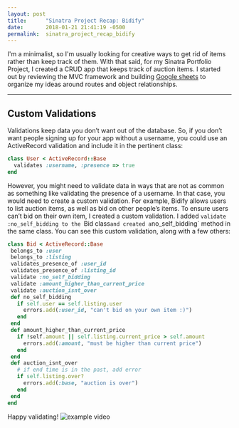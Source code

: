 ```yaml
---
layout: post
title:      "Sinatra Project Recap: Bidify"
date:       2018-01-21 21:41:19 -0500
permalink:  sinatra_project_recap_bidify
---
```


I'm a minimalist, so I'm usually looking for creative ways to get rid of items rather than keep track of them. With that said, for my Sinatra Portfolio Project, I created a CRUD app that keeps track of auction items. I started out by reviewing the MVC framework and building [Google sheets](https://docs.google.com/spreadsheets/d/10BFNl0vXOAINvCTHzDdtOTy6o6FXCwNfQv0l7L_e3KU/edit?usp=sharing) to organize my ideas around routes and object relationships. 

----
## Custom Validations
Validations keep data you don’t want out of the database. So, if you don’t want people signing up for your app without a username, you could use an ActiveRecord validation and include it in the pertinent class: 
```ruby
class User < ActiveRecord::Base
  validates :username, :presence => true
end
```
However, you might need to validate data in ways that are not as common as something like validating the presence of a username. In that case, you would need to create a custom validation. For example, Bidify allows users to list auction items, as well as bid on other people’s items. To ensure users can’t bid on their own item, I created a custom validation. I added `validate :no_self_bidding to the `Bid class` and created a `no_self_bidding` method in the same class. You can see this custom validation, along with a few others:
```ruby
class Bid < ActiveRecord::Base
 belongs_to :user
 belongs_to :listing
 validates_presence_of :user_id
 validates_presence_of :listing_id
 validate :no_self_bidding
 validate :amount_higher_than_current_price
 validate :auction_isnt_over
 def no_self_bidding
   if self.user == self.listing.user
     errors.add(:user_id, "can't bid on your own item :)")
   end   
 end
 def amount_higher_than_current_price
   if !self.amount || self.listing.current_price > self.amount
     errors.add(:amount, "must be higher than current price")
   end
 end
 def auction_isnt_over
   # if end time is in the past, add error
   if self.listing.over?
     errors.add(:base, "auction is over")
   end
 end
end
```
Happy validating!
![example video](https://i.imgur.com/Wsgc0ma.gif)

